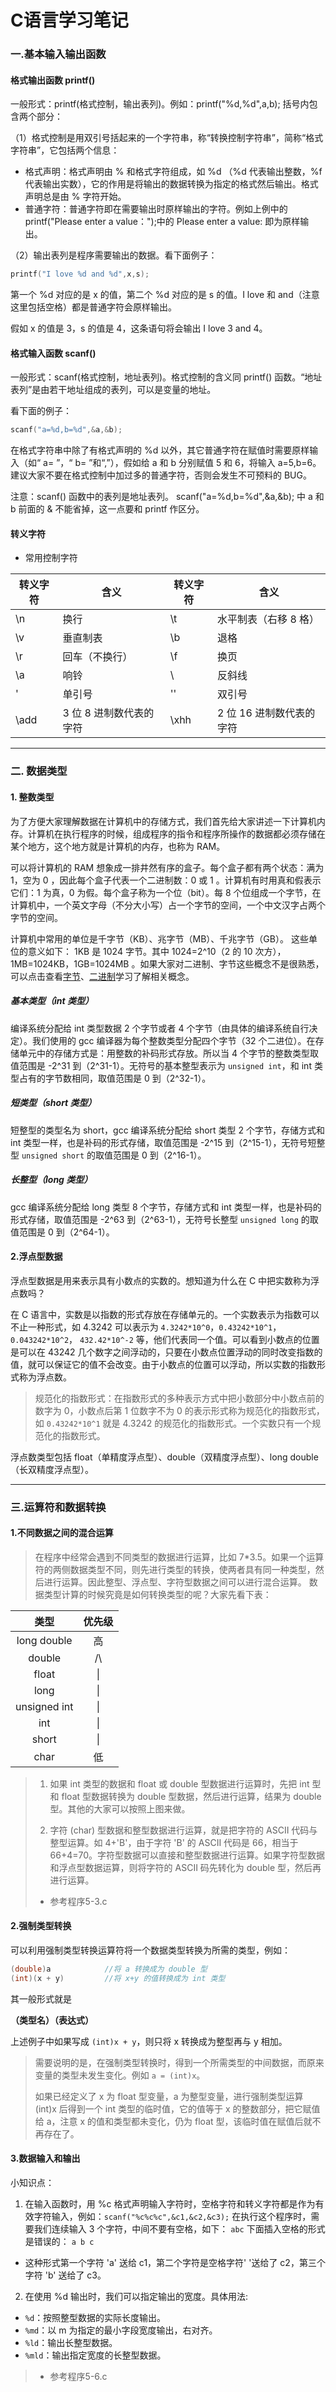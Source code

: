 # C语言学习笔记
### 一.基本输入输出函数
#### 格式输出函数 printf()
一般形式：printf(格式控制，输出表列)。例如：printf("%d,%d",a,b); 括号内包含两个部分：

（1）格式控制是用双引号括起来的一个字符串，称“转换控制字符串”，简称“格式字符串”，它包括两个信息：

* 格式声明：格式声明由 % 和格式字符组成，如 %d （%d 代表输出整数，%f 代表输出实数），它的作用是将输出的数据转换为指定的格式然后输出。格式声明总是由 % 字符开始。
* 普通字符：普通字符即在需要输出时原样输出的字符。例如上例中的 printf("Please enter a value：");中的 Please enter a value: 即为原样输出。

（2）输出表列是程序需要输出的数据。看下面例子：

```c
printf("I love %d and %d",x,s);
```

第一个 %d 对应的是 x 的值，第二个 %d 对应的是 s 的值。I love 和 and（注意这里包括空格）都是普通字符会原样输出。

假如 x 的值是 3，s 的值是 4，这条语句将会输出 I love 3 and 4。

#### 格式输入函数 scanf()
一般形式：scanf(格式控制，地址表列)。格式控制的含义同 printf() 函数。“地址表列”是由若干地址组成的表列，可以是变量的地址。

看下面的例子：

```c
scanf("a=%d,b=%d",&a,&b);
```

在格式字符串中除了有格式声明的 %d 以外，其它普通字符在赋值时需要原样输入（如“ a= ”，“ b= ”和“,”），假如给 a 和 b 分别赋值 5 和 6，将输入 a=5,b=6。 建议大家不要在格式控制中加过多的普通字符，否则会发生不可预料的 BUG。

注意：scanf() 函数中的表列是地址表列。 scanf("a=%d,b=%d",&a,&b); 中 a 和 b 前面的 & 不能省掉，这一点要和 printf 作区分。

#### 转义字符
* 常用控制字符

| 转义字符 | 含义                    | 转义字符 | 含义                     |
| -------- | ----------------------- | -------- | ------------------------ |
| \n       | 换行                    | \t       | 水平制表（右移 8 格）    |
| \v       | 垂直制表                | \b       | 退格                     |
| \r       | 回车（不换行）          | \f       | 换页                     |
| \a       | 响铃                    | \\       | 反斜线                   |
| \'       | 单引号                  | \''      | 双引号                   |
| \add     | 3 位 8 进制数代表的字符 | \xhh     | 2 位 16 进制数代表的字符 |

---
### 二. 数据类型
#### 1. 整数类型

为了方便大家理解数据在计算机中的存储方式，我们首先给大家讲述一下计算机内存。计算机在执行程序的时候，组成程序的指令和程序所操作的数据都必须存储在某个地方，这个地方就是计算机的内存，也称为 RAM。

可以将计算机的 RAM 想象成一排井然有序的盒子。每个盒子都有两个状态：满为 1，空为 0 ，因此每个盒子代表一个二进制数：0 或 1 。计算机有时用真和假表示它们：1 为真，0 为假。每个盒子称为一个位（bit）。每 8 个位组成一个字节，在计算机中，一个英文字母（不分大小写）占一个字节的空间，一个中文汉字占两个字节的空间。

计算机中常用的单位是千字节（KB）、兆字节（MB）、千兆字节（GB）。 这些单位的意义如下： 1KB 是 1024 字节。其中 1024=2^10（2 的 10 次方），1MB=1024KB，1GB=1024MB 。如果大家对二进制、字节这些概念不是很熟悉，可以点击查看[字节](http://www.baidu.com/s?wd=字节&ie=utf-8&f=8&rsv_bp=1&tn=92452588_hao_pg&rsv_pq=ba04834400003dcb&rsv_t=b84fNAt7xN3JAP9MLMpbNJ5%2FLzP5ak08CohxLg1fSYX606AfE%2FDahoZxUKjZd%2FMAO1N0pCeT&bs=位)、[二进制](http://baike.baidu.com/view/18536.htm?fr=aladdin)学习了解相关概念。

##### 基本类型（int 类型）

编译系统分配给 int 类型数据 2 个字节或者 4 个字节（由具体的编译系统自行决定）。我们使用的 gcc 编译器为每个整数类型分配四个字节（32 个二进位）。在存储单元中的存储方式是：用整数的补码形式存放。所以当 4 个字节的整数类型取值范围是 -2^31 到（2^31-1）。无符号的基本整型表示为 `unsigned int`，和 int 类型占有的字节数相同，取值范围是 0 到（2^32-1）。

##### 短类型（short 类型）

短整型的类型名为 short，gcc 编译系统分配给 short 类型 2 个字节，存储方式和 int 类型一样，也是补码的形式存储，取值范围是 -2^15 到（2^15-1），无符号短整型 `unsigned short` 的取值范围是 0 到（2^16-1）。

##### 长整型（long 类型）

gcc 编译系统分配给 long 类型 8 个字节，存储方式和 int 类型一样，也是补码的形式存储，取值范围是 -2^63 到（2^63-1），无符号长整型 `unsigned long` 的取值范围是 0 到（2^64-1）。

#### 2.浮点型数据

浮点型数据是用来表示具有小数点的实数的。想知道为什么在 C 中把实数称为浮点数吗？

在 C 语言中，实数是以指数的形式存放在存储单元的。一个实数表示为指数可以不止一种形式，如 4.3242 可以表示为 `4.3242*10^0`，`0.43242*10^1`，`0.043242*10^2`， `432.42*10^-2` 等，他们代表同一个值。可以看到小数点的位置是可以在 43242 几个数字之间浮动的，只要在小数点位置浮动的同时改变指数的值，就可以保证它的值不会改变。由于小数点的位置可以浮动，所以实数的指数形式称为浮点数。

> 规范化的指数形式：在指数形式的多种表示方式中把小数部分中小数点前的数字为 0，小数点后第 1 位数字不为 0 的表示形式称为规范化的指数形式，如 `0.43242*10^1` 就是 4.3242 的规范化的指数形式。一个实数只有一个规范化的指数形式。

浮点数类型包括 float（单精度浮点型）、double（双精度浮点型）、long double（长双精度浮点型）。

---
### 三.运算符和数据转换
#### 1.不同数据之间的混合运算
> 在程序中经常会遇到不同类型的数据进行运算，比如 7*3.5。如果一个运算符的两侧数据类型不同，则先进行类型的转换，使两者具有同一种类型，然后进行运算。因此整型、浮点型、字符型数据之间可以进行混合运算。 数据类型计算的时候究竟是如何转换类型的呢？大家先看下表：

|     类型     | 优先级 |
| :----------: | :----: |
| long double  |   高   |
|    double    |   /\   |
|    float     |   \|   |
|     long     |   \|   |
| unsigned int |   \|   |
|     int      |   \|   |
|    short     |   \|   |
|     char     |   低   |

> 1. 如果 int 类型的数据和 float 或 double 型数据进行运算时，先把 int 型和 float 型数据转换为 double 型数据，然后进行运算，结果为 double 型。其他的大家可以按照上图来做。
>
> 2. 字符 (char) 型数据和整型数据进行运算，就是把字符的 ASCII 代码与整型运算。如 4+'B'，由于字符 'B' 的 ASCII 代码是 66，相当于 66+4=70。字符型数据可以直接和整型数据进行运算。如果字符型数据和浮点型数据运算，则将字符的 ASCII 码先转化为 double 型，然后再进行运算。
>
>  * 参考程序5-3.c

#### 2.强制类型转换
可以利用强制类型转换运算符将一个数据类型转换为所需的类型，例如：

```c
(double)a            //将 a 转换成为 double 型
(int)(x + y)         //将 x+y 的值转换成为 int 类型
```

其一般形式就是

**（类型名）（表达式）**

上述例子中如果写成 `(int)x + y`，则只将 x 转换成为整型再与 y 相加。

> 需要说明的是，在强制类型转换时，得到一个所需类型的中间数据，而原来变量的类型未发生变化。例如 `a = (int)x`。
>
> 如果已经定义了 x 为 float 型变量，a 为整型变量，进行强制类型运算 (int)x 后得到一个 int 类型的临时值，它的值等于 x 的整数部分，把它赋值给 a，注意 x 的值和类型都未变化，仍为 float 型，该临时值在赋值后就不再存在了。

#### 3.数据输入和输出

小知识点：

1. 在输入函数时，用 %c 格式声明输入字符时，空格字符和转义字符都是作为有效字符输入，例如：`scanf("%c%c%c",&c1,&c2,&c3);` 在执行这个程序时，需要我们连续输入 3 个字符，中间不要有空格，如下： `abc` 下面插入空格的形式是错误的： `a b c`

- 这种形式第一个字符 'a' 送给 c1，第二个字符是空格字符' '送给了 c2，第三个字符 'b' 送给了 c3。

2. 在使用 %d 输出时，我们可以指定输出的宽度。具体用法:

- `%d`：按照整型数据的实际长度输出。
- `%md`：以 m 为指定的最小字段宽度输出，右对齐。
- `%ld`：输出长整型数据。
- `%mld`：输出指定宽度的长整型数据。
> * 参考程序5-6.c